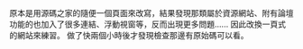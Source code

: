 原本是用源碼之家的隨便一個頁面來改寫，結果發現那類屬於資源網站、附有論壇功能的也加入了很多連結、浮動視窗等，反而出現更多問題......
因此改換一頁式的網站來練習。
做了快兩個小時後才發現檢查那邊有原始碼可以看。
